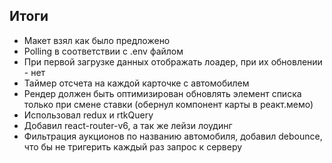 ## Итоги

- Макет взял как было предложено
- Polling в соответствии с .env файлом
- При первой загрузке данных отображать лоадер, при их обновлении - нет
- Таймер отсчета на каждой карточке с автомобилем
- Рендер должен быть оптимизирован обновлять элемент списка только при смене ставки (обернул компонент карты в реакт.мемо)
- Использовал redux и rtkQuery
- Добавил react-router-v6, а так же лейзи лоудинг
- Фильтрация аукционов по названию автомобиля, добавил debounce, что бы не тригерить каждый раз запрос к серверу
